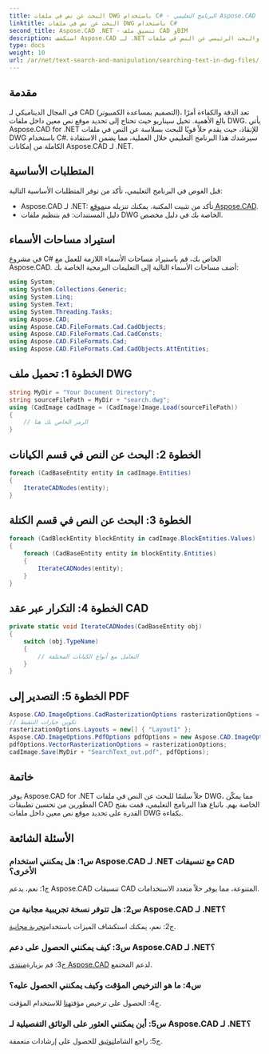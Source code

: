 ```yaml
---
title: البحث عن نص في ملفات DWG باستخدام C# - البرنامج التعليمي Aspose.CAD
linktitle: البحث عن نص في ملفات DWG باستخدام C#
second_title: Aspose.CAD .NET - تنسيق ملف CAD وBIM
description: استكشف Aspose.CAD لـ .NET والبحث الرئيسي عن النص في ملفات DWG باستخدام هذا الدليل التفصيلي خطوة بخطوة. عزز تطبيقات CAD الخاصة بك اليوم!
type: docs
weight: 10
url: /ar/net/text-search-and-manipulation/searching-text-in-dwg-files/
---
```

## مقدمة

في المجال الديناميكي لـ CAD (التصميم بمساعدة الكمبيوتر)، تعد الدقة والكفاءة أمرًا بالغ الأهمية. تخيل سيناريو حيث تحتاج إلى تحديد موقع نص معين داخل ملفات DWG. يأتي Aspose.CAD for .NET للإنقاذ، حيث يقدم حلاً قويًا للبحث بسلاسة عن النص في ملفات DWG باستخدام C#. سيرشدك هذا البرنامج التعليمي خلال العملية، مما يضمن الاستفادة الكاملة من إمكانات Aspose.CAD لـ .NET.

## المتطلبات الأساسية

قبل الغوص في البرنامج التعليمي، تأكد من توفر المتطلبات الأساسية التالية:
-  Aspose.CAD لـ .NET: تأكد من تثبيت المكتبة. يمكنك تنزيله من[موقع Aspose.CAD](https://releases.aspose.com/cad/net/).
- دليل المستندات: قم بتنظيم ملفات DWG الخاصة بك في دليل مخصص.

## استيراد مساحات الأسماء

في مشروع C# الخاص بك، قم باستيراد مساحات الأسماء اللازمة للعمل مع Aspose.CAD. أضف مساحات الأسماء التالية إلى التعليمات البرمجية الخاصة بك:

```csharp
using System;
using System.Collections.Generic;
using System.Linq;
using System.Text;
using System.Threading.Tasks;
using Aspose.CAD;
using Aspose.CAD.FileFormats.Cad.CadObjects;
using Aspose.CAD.FileFormats.Cad.CadConsts;
using Aspose.CAD.FileFormats.Cad;
using Aspose.CAD.FileFormats.Cad.CadObjects.AttEntities;
```

## الخطوة 1: تحميل ملف DWG

```csharp
string MyDir = "Your Document Directory";
string sourceFilePath = MyDir + "search.dwg";
using (CadImage cadImage = (CadImage)Image.Load(sourceFilePath))
{
    // الرمز الخاص بك هنا
}
```

## الخطوة 2: البحث عن النص في قسم الكيانات

```csharp
foreach (CadBaseEntity entity in cadImage.Entities)
{
    IterateCADNodes(entity);
}
```

## الخطوة 3: البحث عن النص في قسم الكتلة

```csharp
foreach (CadBlockEntity blockEntity in cadImage.BlockEntities.Values)
{
    foreach (CadBaseEntity entity in blockEntity.Entities)
    {
        IterateCADNodes(entity);
    }
}
```

## الخطوة 4: التكرار عبر عقد CAD

```csharp
private static void IterateCADNodes(CadBaseEntity obj)
{
    switch (obj.TypeName)
    {
        // التعامل مع أنواع الكيانات المختلفة
    }
}
```

## الخطوة 5: التصدير إلى PDF

```csharp
Aspose.CAD.ImageOptions.CadRasterizationOptions rasterizationOptions = new Aspose.CAD.ImageOptions.CadRasterizationOptions();
// تكوين خيارات التنقيط
rasterizationOptions.Layouts = new[] { "Layout1" };
Aspose.CAD.ImageOptions.PdfOptions pdfOptions = new Aspose.CAD.ImageOptions.PdfOptions();
pdfOptions.VectorRasterizationOptions = rasterizationOptions;
cadImage.Save(MyDir + "SearchText_out.pdf", pdfOptions);
```

## خاتمة

يوفر Aspose.CAD for .NET حلاً سلسًا للبحث عن النص في ملفات DWG، مما يمكّن المطورين من تحسين تطبيقات CAD الخاصة بهم. باتباع هذا البرنامج التعليمي، قمت بفتح القدرة على تحديد موقع نص معين داخل ملفات DWG بكفاءة.

## الأسئلة الشائعة

### س1: هل يمكنني استخدام Aspose.CAD لـ .NET مع تنسيقات CAD الأخرى؟

ج1: نعم، يدعم Aspose.CAD تنسيقات CAD المتنوعة، مما يوفر حلاً متعدد الاستخدامات.

### س2: هل تتوفر نسخة تجريبية مجانية من Aspose.CAD لـ .NET؟

 ج2: نعم، يمكنك استكشاف الميزات باستخدام[تجربة مجانية](https://releases.aspose.com/).

### س3: كيف يمكنني الحصول على دعم Aspose.CAD لـ .NET؟

 ج3: قم بزيارة[منتدى Aspose.CAD](https://forum.aspose.com/c/cad/19) لدعم المجتمع.

### س4: ما هو الترخيص المؤقت وكيف يمكنني الحصول عليه؟

 ج4: الحصول على ترخيص مؤقت[هنا](https://purchase.aspose.com/temporary-license/) للاستخدام المؤقت.

### س5: أين يمكنني العثور على الوثائق التفصيلية لـ Aspose.CAD لـ .NET؟

 ج5: راجع الشامل[توثيق](https://reference.aspose.com/cad/net/) للحصول على إرشادات متعمقة.